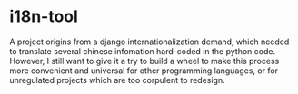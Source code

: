 # i18n-tool
A project origins from a django internationalization demand, which needed to translate several chinese infomation hard-coded in the python code. However, I still want to give it a try to build a wheel to make this process more convenient and universal for other programming languages, or for unregulated projects which are too corpulent to redesign.
